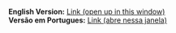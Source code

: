<strong>English Version:</strong> <a href="https://festive-banach-280aee.netlify.app/">Link (open up in this window)</a> <br>
<strong>Versão em Portugues:</strong> <a href="https://festive-banach-280aee.netlify.app/pt-br/index.html">Link (abre nessa janela)</a>
